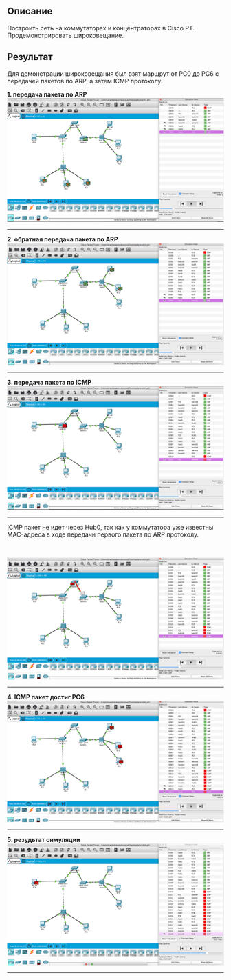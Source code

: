## Описание

Построить сеть на коммутаторах и концентраторах в Cisco PT. Продемонстрировать широковещание.

## Результат

Для демонстрации широковещания был взят маршрут от PC0 до PC6 c передачей пакетов по ARP, а затем ICMP протоколу.

**1. передача пакета по ARP**
![](https://github.com/NastyaP1/quantori-devops-school/blob/master/Network/hw2/resources/NWpicture1.png)

---

**2. обратная передача пакета по ARP**
![](https://github.com/NastyaP1/quantori-devops-school/blob/master/Network/hw2/resources/NWpicture2.png)

---

**3. передача пакета по ICMP**
![](https://github.com/NastyaP1/quantori-devops-school/blob/master/Network/hw2/resources/NWpicture3.png)

---

ICMP пакет не идет через Hub0, так как у коммутатора уже известны MAC-адреса в ходе передачи первого пакета по ARP протоколу.

<br>

![](https://github.com/NastyaP1/quantori-devops-school/blob/master/Network/hw2/resources/NWpicture4.png)

---

**4. ICMP пакет достиг PC6**
![](https://github.com/NastyaP1/quantori-devops-school/blob/master/Network/hw2/resources/NWpicture5.png)

---

**5. резудьтат симуляции**
![](https://github.com/NastyaP1/quantori-devops-school/blob/master/Network/hw2/resources/NWpicture6.png)

---
